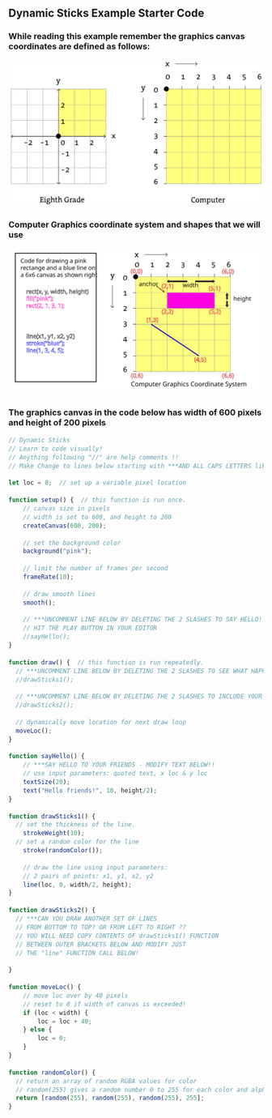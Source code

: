 ## Dynamic Sticks Example Starter Code
### While reading this example remember the graphics canvas coordinates are defined as follows:

![alt text](canvas_coords.svg)

### Computer Graphics coordinate system and shapes that we will use

<img src="graphics_coords.svg" alt="Graphics Coordinate System" width="800"/>

### The graphics canvas in the code below has width of 600 pixels and height of 200 pixels

```javascript
// Dynamic Sticks
// Learn to code visually!
// Anything following "//" are help comments !!
// Make Change to lines below starting with ***AND ALL CAPS LETTERS like this

let loc = 0;  // set up a variable pixel location

function setup() {  // this function is run once.   
    // canvas size in pixels
    // width is set to 600, and height to 200
    createCanvas(600, 200); 

    // set the background color
    background("pink");  
    
    // limit the number of frames per second
    frameRate(10);
    
    // draw smooth lines
    smooth();

    // ***UNCOMMENT LINE BELOW BY DELETING THE 2 SLASHES TO SAY HELLO!
    // HIT THE PLAY BUTTON IN YOUR EDITOR
    //sayHello();
} 

function draw() {  // this function is run repeatedly.  
  // ***UNCOMMENT LINE BELOW BY DELETING THE 2 SLASHES TO SEE WHAT HAPPENS!
  //drawSticks1();

  // ***UNCOMMENT LINE BELOW BY DELETING THE 2 SLASHES TO INCLUDE YOUR CUSTOM CODE!
  //drawSticks2();   
  
  // dynamically move location for next draw loop
  moveLoc();
}

function sayHello() {
    // ***SAY HELLO TO YOUR FRIENDS - MODIFY TEXT BELOW!! 
    // use input parameters: quoted text, x loc & y loc
    textSize(20);
    text("Hello friends!", 10, height/2);
}

function drawSticks1() {
  // set the thickness of the line. 
    strokeWeight(10);
  // set a random color for the line 
    stroke(randomColor());
    
    // draw the line using input parameters:
    // 2 pairs of points: x1, y1, x2, y2 
    line(loc, 0, width/2, height); 
}

function drawSticks2() {
  // ***CAN YOU DRAW ANOTHER SET OF LINES 
  // FROM BOTTOM TO TOP? OR FROM LEFT TO RIGHT ??
  // YOU WILL NEED COPY CONTENTS OF drawSticks1() FUNCTION 
  // BETWEEN OUTER BRACKETS BELOW AND MODIFY JUST 
  // THE "line" FUNCTION CALL BELOW!

}

function moveLoc() {
    // move loc over by 40 pixels
    // reset to 0 if width of canvas is exceeded!
    if (loc < width) {
        loc = loc + 40;
    } else {
        loc = 0; 
    }
}

function randomColor() {
  // return an array of random RGBA values for color
  // random(255) gives a random number 0 to 255 for each color and alpha
  return [random(255), random(255), random(255), 255];
}
```